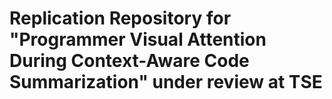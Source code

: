 # Replication Repository for "Programmer Visual Attention During Context-Aware Code Summarization" under review at TSE
